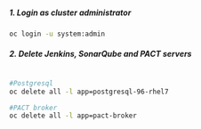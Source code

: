 ##### 1. Login as cluster administrator
```sh
oc login -u system:admin
```

##### 2. Delete Jenkins, SonarQube and PACT servers 

```sh

#Postgresql
oc delete all -l app=postgresql-96-rhel7

#PACT broker
oc delete all -l app=pact-broker
```
